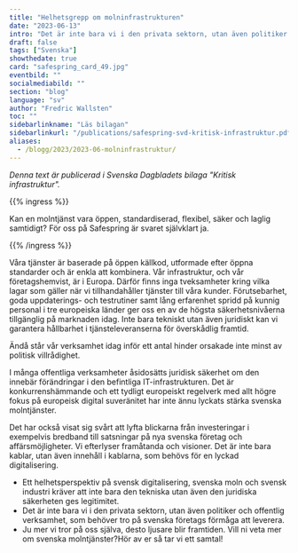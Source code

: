 ```yaml
---
title: "Helhetsgrepp om molninfrastrukturen"
date: "2023-06-13"
intro: "Det är inte bara vi i den privata sektorn, utan även politiker och offentlig verksamhet, som behöver tro på svenska företags förmåga att leverera."
draft: false
tags: ["Svenska"]
showthedate: true
card: "safespring_card_49.jpg"
eventbild: ""
socialmediabild: ""
section: "blog"
language: "sv"
author: "Fredric Wallsten"
toc: ""
sidebarlinkname: "Läs bilagan"
sidebarlinkurl: "/publications/safespring-svd-kritisk-infrastruktur.pdf"
aliases:
  - /blogg/2023/2023-06-molninfrastruktur/
---
```


_Denna text är publicerad i Svenska Dagbladets bilaga "Kritisk infrastruktur"._

{{% ingress %}}

Kan en molntjänst vara öppen, standardiserad, flexibel, säker och laglig samtidigt? För oss på Safespring är svaret självklart ja.

{{% /ingress %}}

Våra tjänster är baserade på öppen källkod, utformade efter öppna standarder och är enkla att kombinera. Vår infrastruktur, och vår företagshemvist, är i Europa. Därför finns inga tveksamheter kring vilka lagar som gäller när vi tillhandahåller tjänster till våra kunder. Förutsebarhet, goda uppdaterings- och testrutiner samt lång erfarenhet spridd på kunnig personal i tre europeiska länder ger oss en av de högsta säkerhetsnivåerna tillgänglig på marknaden idag. Inte bara tekniskt utan även juridiskt kan vi garantera hållbarhet i tjänsteleveranserna för överskådlig framtid.

Ändå står vår verksamhet idag inför ett antal hinder orsakade inte minst av politisk villrådighet.

I många offentliga verksamheter åsidosätts juridisk säkerhet om den innebär förändringar i den befintliga IT-infrastrukturen. Det är konkurrenshämmande och ett tydligt europeiskt regelverk med allt högre fokus på europeisk digital suveränitet har inte ännu lyckats stärka svenska molntjänster.

Det har också visat sig svårt att lyfta blickarna från investeringar i exempelvis bredband till satsningar på nya svenska företag och affärsmöjligheter. Vi efterlyser framåtanda och visioner. Det är inte bara kablar, utan även innehåll i kablarna, som behövs för en lyckad digitalisering.

- Ett helhetsperspektiv på svensk digitalisering, svenska moln och svensk industri kräver att inte bara den tekniska utan även den juridiska säkerheten ges legitimitet.
- Det är inte bara vi i den privata sektorn, utan även politiker och offentlig verksamhet, som behöver tro på svenska företags förmåga att leverera.
- Ju mer vi tror på oss själva, desto ljusare blir framtiden. Vill ni veta mer om svenska molntjänster?Hör av er så tar vi ett samtal!
